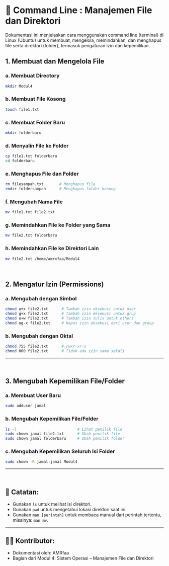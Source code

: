 # 📁 Command Line : Manajemen File dan Direktori

Dokumentasi ini menjelaskan cara menggunakan command line (terminal) di Linux (Ubuntu) untuk membuat, mengelola, memindahkan, dan menghapus file serta direktori (folder), termasuk pengaturan izin dan kepemilikan.

## 1. Membuat dan Mengelola File
### a. Membuat Directory
```bash
mkdir Modul4
```

### b. Membuat File Kosong
```bash
touch file1.txt
```

### c. Membuat Folder Baru
```bash
mkdir folderbaru
```

### d. Menyalin File ke Folder
```bash
cp file1.txt folderbaru
cd folderbaru
```

### e. Menghapus File dan Folder
```bash
rm filesampah.txt       # Menghapus file
rmdir foldersampah      # Menghapus folder kosong
```

### f. Mengubah Nama File
```bash
mv file1.txt file2.txt
```

### g. Memindahkan File ke Folder yang Sama
```bash
mv file2.txt folderbaru
```

### h. Memindahkan File ke Direktori Lain
```bash
mv file2.txt /home/amrxfaa/Modul4
```
<br>

## 2. Mengatur Izin (Permissions)

### a. Mengubah dengan Simbol
```bash
chmod u+x file2.txt      # Tambah izin eksekusi untuk user
chmod g+x file2.txt      # Tambah izin eksekusi untuk grup
chmod o+w file2.txt      # Tambah izin tulis untuk others
chmod ug-x file2.txt     # Hapus izin eksekusi dari user dan group
```

### b. Mengubah dengan Oktal
```bash
chmod 755 file2.txt      # rwxr-xr-x
chmod 000 file2.txt      # Tidak ada izin sama sekali
```

---
<br>

## 3. Mengubah Kepemilikan File/Folder

### a. Membuat User Baru
```bash
sudo adduser jamal
```

### b. Mengubah Kepemilikan File/Folder
```bash
ls -l                           # Lihat pemilik file
sudo chown jamal file2.txt      # Ubah pemilik file
sudo chown jamal folderbaru     # Ubah pemilik folder
```

### c. Mengubah Kepemilikan Seluruh Isi Folder
```bash
sudo chown -R jamal:jamal Modul4
```

---
<br>

## 📌 Catatan:
- Gunakan `ls` untuk melihat isi direktori.
- Gunakan `pwd` untuk mengetahui lokasi direktori saat ini.
- Gunakan `man [perintah]` untuk membaca manual dari perintah tertentu, misalnya: `man mv`.

---

## 🧑‍💻 Kontributor:
- Dokumentasi oleh: AMRfaa  
- Bagian dari Modul 4: Sistem Operasi – Manajemen File dan Direktori
